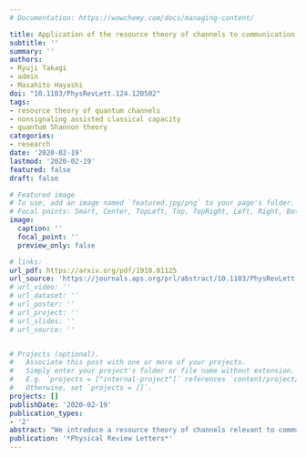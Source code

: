 ```yaml
---
# Documentation: https://wowchemy.com/docs/managing-content/

title: Application of the resource theory of channels to communication scenarios
subtitle: ''
summary: ''
authors:
- Ryuji Takagi
- admin
- Masahito Hayashi
doi: "10.1103/PhysRevLett.124.120502"
tags: 
- resource theory of quantum channels
- nonsignaling assisted classical capacity
- quantum Shannon theory
categories: 
- research
date: '2020-02-19'
lastmod: '2020-02-19'
featured: false
draft: false

# Featured image
# To use, add an image named `featured.jpg/png` to your page's folder.
# Focal points: Smart, Center, TopLeft, Top, TopRight, Left, Right, BottomLeft, Bottom, BottomRight.
image:
  caption: ''
  focal_point: ''
  preview_only: false

# links:
url_pdf: https://arxiv.org/pdf/1910.01125
url_source: 'https://journals.aps.org/prl/abstract/10.1103/PhysRevLett.124.120502'
# url_video: ''
# url_dataset: ''
# url_poster: ''
# url_project: ''
# url_slides: ''
# url_source: ''


# Projects (optional).
#   Associate this post with one or more of your projects.
#   Simply enter your project's folder or file name without extension.
#   E.g. `projects = ["internal-project"]` references `content/project/deep-learning/index.md`.
#   Otherwise, set `projects = []`.
projects: []
publishDate: '2020-02-19'
publication_types:
- '2'
abstract: "We introduce a resource theory of channels relevant to communication via quantum channels, in which the set of constant channels—useless channels for communication tasks—are considered as free resources. We find that our theory with such a simple structure is useful to address central problems in quantum Shannon theory—in particular, we provide a converse bound for the one-shot nonsignaling assisted classical capacity that naturally leads to its strong converse property, as well as obtain the one-shot channel simulation cost with nonsignaling assistance. We clarify an intimate connection between the nonsignaling assistance and our formalism by identifying the nonsignaling assisted channel coding with the channel transformation under the maximal set of resource nongenerating superchannels, providing a physical characterization of the latter. Our results provide new perspectives and concise arguments to those problems, connecting the recently developed fields of resource theories to “classic” settings in quantum information theory and shedding light on the validity of resource theories of channels as effective tools to address practical problems."
publication: '*Physical Review Letters*'
---
```

